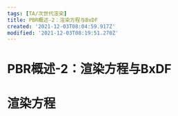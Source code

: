 ```yaml
---
tags: [TA/次世代渲染]
title: PBR概述-2：渲染方程与BxDF
created: '2021-12-03T08:04:59.917Z'
modified: '2021-12-03T08:19:51.270Z'
---
```


# PBR概述-2：渲染方程与BxDF
# 渲染方程

